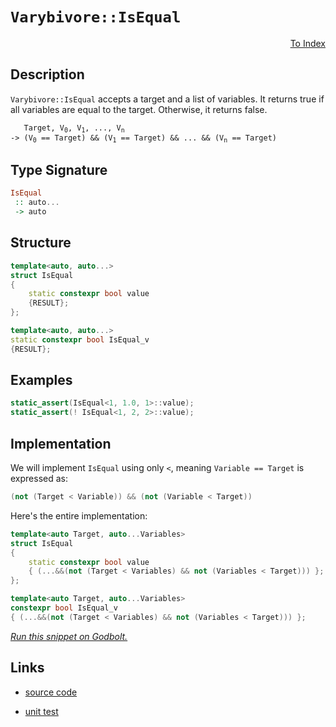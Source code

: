 <!-- Copyright 2024 Feng Mofan
SPDX-License-Identifier: Apache-2.0 -->

# `Varybivore::IsEqual`

<p style='text-align: right;'><a href="../../../facilities/metafunctions.md#varybivore-is-equal-to">To Index</a></p>

## Description

`Varybivore::IsEqual` accepts a target and a list of variables.
It returns true if all variables are equal to the target.
Otherwise, it returns false.

<pre><code>   Target, V<sub>0</sub>, V<sub>1</sub>, ..., V<sub>n</sub>
-> (V<sub>0</sub> == Target) && (V<sub>1</sub> == Target) && ... && (V<sub>n</sub> == Target)</code></pre>

## Type Signature

```Haskell
IsEqual
 :: auto...
 -> auto
```

## Structure

```C++
template<auto, auto...>
struct IsEqual
{
    static constexpr bool value
    {RESULT};
};

template<auto, auto...>
static constexpr bool IsEqual_v
{RESULT};
```

## Examples

```C++
static_assert(IsEqual<1, 1.0, 1>::value);
static_assert(! IsEqual<1, 2, 2>::value);
```

## Implementation

We will implement `IsEqual` using only `<`, meaning <code>Variable == Target</code> is expressed as:

```C++
(not (Target < Variable)) && (not (Variable < Target))
```

Here's the entire implementation:

```C++
template<auto Target, auto...Variables>
struct IsEqual
{
    static constexpr bool value
    { (...&&(not (Target < Variables) && not (Variables < Target))) };
};

template<auto Target, auto...Variables>
constexpr bool IsEqual_v
{ (...&&(not (Target < Variables) && not (Variables < Target))) };
```

[*Run this snippet on Godbolt.*](https://godbolt.org/#z:OYLghAFBqd5QCxAYwPYBMCmBRdBLAF1QCcAaPECAMzwBtMA7AQwFtMQByARg9KtQYEAysib0QXACx8BBAKoBnTAAUAHpwAMvAFYTStJg1DIApACYAQuYukl9ZATwDKjdAGFUtAK4sGISWakrgAyeAyYAHI%2BAEaYxBIA7KQADqgKhE4MHt6%2B/oGp6Y4CoeFRLLHxXEl2mA6ZQgRMxATZPn4Btpj2RQwNTQQlkTFxibaNza25HQrjA2FD5SNVAJS2qF7EyOwcBJgsyQa7JgDMbkxeRADUACpNwJgEpJfnRAB07wBqTXhM0fQKJ2wJg0AEEZsQvA5LgBJBTYACOXjEwJBJgSVlBlyxlxmTEcyEuaAYM0wqmSxEu0VQnkuADcxF5MCjsZc0RZLhB3q9zAA2XkQBioAgc27Ee7Ck5uS5fYg/P6YBTLVlmPkqy6C4UQGVy/6s043O4PZbG1kJAAiJwxqPNlpRKN2%2B0OTNOL1QBrFDyerq52t%2B/0BKKJJLJFKpNNhCKRtAA%2BrS7eiOVzefyNSLDRL9b75YrlaqeeqhRys7rJe7xcalWiLccrSiAPQAKibzZbdfrzeu2CE12bbdBjZbg77qNBuPx0aYCiUzQgEcRyNOXCeXFeGmXgJAIHp3kwy1to8a48n04IEDAYBhcPntElS8ugXvG63DN3lo4q1onAArLw/BwtKQqCcG41jWDi6ybJgyrHDwpAEJo76rAA1iAX5mK8CRmJIAAc2FfhoACcaEaDy2HHPonCSLwLASBoa5/gBQEcLwCggGu8H/u%2BpBwLAMCICA6wEMkFzkJQaD7HQcQRKw2yqNhPIALQ8pIlzAMgBJSK8Zi8Jg%2BBELK6B6PwggiGI7BSDIgiKCo6icaQuhLgA7sQTDJJwPAft%2Bv4IYBnAAPIXMJwqoFQlxyYpymqeplyaWYHIeBJ9AUuYMHLLwHFaKsEBIOJySSWQFAQLl%2BUgMAUiBDQtC7MQrEQNEPnRGETQAJ7ubwjXMMQzV%2BdE2i1BxsHiWwgh%2BQwtCtXZWDRF4wBnLQtCsdwvBYCwhjAOIk14MQ/V4LSCo%2BaStQXNssFhLsn52bQeDRC5XUeFgPkELKNFLaQe3EFSShmnsa1XUYCGrFQBjAAoHx4Jgjl%2BckjBtZZwiiOIFnGfIShqD5Dn6GtKCgZY%2BjXaxkCrKgyQ9ItCkzOgJxmqYljWGYjHvQZ%2B2E503SZC4DDuJ4bR6CE8xlBUegFBkAiTH4S7Cz0gwC0srM7QIfQTNzuRLjUdQK7M0vDJUYz9GLei4s0WuLJUqwKBBWwSJ5HA/qQDG8ExYXyUpKlqRpkhaRyuCECQ0FcGlcEA6sCCYEwWDxBAyH%2BMcrwEccCSSBoASSDydFfjyBEURwVGkDRMGvDyXCkQR2FF1%2BkhcF%2Bcc8nbPlMSxbGB5xWV8dlAmBSJhXFUl0lsJwTQsLSCQKUwhIGEYMUEa8K4AbpPsGUZsimYj0jI9ZaN2bogTOa5bXW7b9u%2BRwAVCRclwhc8xCD8Po/IOPwCT9Pq7xagiVxNBZgBxlXFt93cSiUVV%2BeUkogAHkPBSd81pcAIlwNclVqq1XqnZDqLVYYoK6j1PqDhYZDUYAQUa40fJTRmnNBasMVq/W2ABfA206h7UWrPVQR1diwzOl0HyV0botXulQ9Kz1YbvU%2Bpgb6q0jB/VAM3PgwNQbg0htDP8sFkbL3MqvWQ69bIAS3pjf6NMrC404QTSOgESaZDJhTKmui6YMziEzQxZsujyz8BAVw%2Bslx81KNrIWaQRZZGVuLFI3ipb808arBx6teizFcXLcJis5geJNgbSJfjEn9GNoLf2awNiWwyRdA%2BddOCX2viPMea1H4zy9npX2KV/bpSDqQEOYcRhGIujnPOU8k4JCrgkBIxxk7KSXIfeuthG7fxbvANugkgoAL/sQXu2wB6RRYAoWkBJaTQNeE6GYOlKkLyXEohGKi4bqPRiAciO83JLX3t5OyTET5BXPqFBZKklkrLpOszZmoErAPfilY4X8AbcRykA/K0zgUgJWckZIsZoHRg%2BROK%2Byk%2BB0AQZQJBAF0ETVghizB/UcGv2GvgsaE1qGYGmrNMQZDXoULEbw0gNCdr0IOkw5Ax1WGCHYZda6t1mo8Mevw16gi0jCJ%2BmIsIEjMpSKYCDMGEMoYw1evssyEhVFWVRhonQpztHGBxjYAx8AiYmIEItOsFNsa00sPTB2jM8BYDsdEnoHMuY5H8e4hY6SAmFEyFEyWmQ0myzVj0WJUSA31E1sEhJqsknOpSUbcN6SzYW3Mlc2uNyClPMuC81Z7y8QKk1N7fSft/nN2DqHcOlBratJAGYKexxjhfnwhXOitaEikRTYxTgDd2J1JQpIBIWlOlcCkARDpccqhZ2ONc9tzEm6ZWttpNtDsO0zsQm9OI6RnCSCAA%3D%3D)

## Links

- [source code](../../../../conceptrodon/varybivore/is_equal.hpp)

- [unit test](../../../../tests/unit/metafunctions/varybivore/is_equal.test.hpp)
